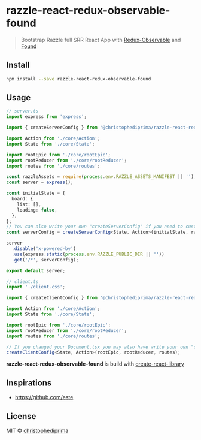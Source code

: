 # razzle-react-redux-observable-found

> Bootstrap Razzle full SRR React App with [Redux-Observable](https://redux-observable.js.org/) and [Found](https://github.com/4Catalyzer/found)

## Install

```bash
npm install --save razzle-react-redux-observable-found
```

## Usage

```ts
// server.ts
import express from 'express';

import { createServerConfig } from '@christophediprima/razzle-react-redux-observable-found';

import Action from './core/Action';
import State from './core/State';

import rootEpic from './core/rootEpic';
import rootReducer from './core/rootReducer';
import routes from './core/routes';

const razzleAssets = require(process.env.RAZZLE_ASSETS_MANIFEST || '');
const server = express();

const initialState = {
  board: {
    list: [],
    loading: false,
  },
};
// You can also write your own "createServerConfig" if you need to customize your Document.tsx and the props provided to that Document
const serverConfig = createServerConfig<State, Action>(initialState, razzleAssets, rootEpic, rootReducer, routes);

server
  .disable('x-powered-by')
  .use(express.static(process.env.RAZZLE_PUBLIC_DIR || ''))
  .get('/*', serverConfig);

export default server;
```

```ts
// client.ts
import './client.css';

import { createClientConfig } from '@christophediprima/razzle-react-redux-observable-found';

import Action from './core/Action';
import State from './core/State';

import rootEpic from './core/rootEpic';
import rootReducer from './core/rootReducer';
import routes from './core/routes';

// If you changed your Document.tsx you may also have write your own "createClientConfig"
createClientConfig<State, Action>(rootEpic, rootReducer, routes);
```

**razzle-react-redux-observable-found** is build with [create-react-library](https://github.com/transitive-bullshit/create-react-library)

## Inspirations

- https://github.com/este

## License

MIT © [christophediprima](https://github.com/christophediprima)
